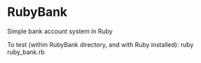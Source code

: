 # RubyBank
Simple bank account system in Ruby

To test (within RubyBank directory, and with Ruby installed):
ruby ruby_bank.rb
